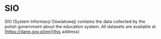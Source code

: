 # SIO
SIO (System Informacji Oświatowej) contains the data collected by the polish government about the
education system. All datasets are available at [https://dane.gov.pl/en](this address)

# 
